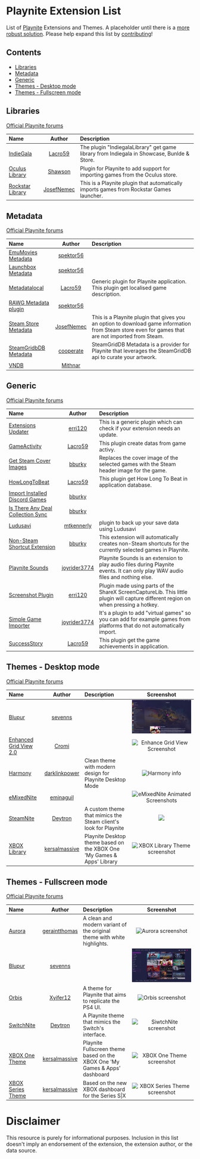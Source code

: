 # Playnite Extension List
List of [Playnite](https://playnite.link/) Extensions and Themes. A placeholder until there is a [more robust solution](https://github.com/JosefNemec/Playnite/issues/593). Please help expand this list by [contributing](https://github.com/scowalt/PlayniteExtensionList/pulls)!

## Contents

 - [Libraries](#libraries)
 - [Metadata](#metadata)
 - [Generic](#generic)
 - [Themes - Desktop mode](#themes---desktop-mode)
 - [Themes - Fullscreen mode](#themes---fullscreen-mode)

## Libraries
[Official Playnite forums](https://playnite.link/forum/forum-7.html)

| Name | Author | Description |
|:-----|:------:|:------------|
| [IndieGala](https://github.com/Lacro59/playnite-indiegala-plugin) | [Lacro59](https://github.com/Lacro59) | The plugin "IndiegalaLibrary" get game library from Indiegala in Showcase, Bunlde & Store. |
| [Oculus Library](https://github.com/Shawson/Playnite-OculusLibrary) | [Shawson](https://github.com/Shawson) | Plugin for Playnite to add support for importing games from the Oculus store. |
| [Rockstar Library](https://github.com/JosefNemec/PlaynitePlugin-RockstarLibrary) | [JosefNemec](https://github.com/JosefNemec) | This is a Playnite plugin that automatically imports games from Rockstar Games launcher.

## Metadata
[Official Playnite forums](https://playnite.link/forum/forum-17.html)

| Name | Author | Description |
|:-----|:------:|:------------|
| [EmuMovies Metadata](https://github.com/spektor56/EmuMoviesPlaynitePlugin) | [spektor56](https://github.com/spektor56) |
| [Launchbox Metadata](https://github.com/spektor56/LBGDBPlaynitePlugin) | [spektor56](https://github.com/spektor56) |
| [Metadatalocal](https://github.com/Lacro59/playnite-metadatalocal-plugin) | [Lacro59](https://github.com/Lacro59) | Generic plugin for Playnite application. This plugin get localised game description. |
| [RAWG Metadata plugin](https://github.com/spektor56/RAWGPlaynitePlugin) | [spektor56](https://github.com/spektor56) | |
| [Steam Store Metadata](https://github.com/JosefNemec/PlaynitePlugin-SteamStoreMetadata) | [JosefNemec](https://github.com/JosefNemec) | This is a Playnite plugin that gives you an option to download game information from Steam store even for games that are not imported from Steam. |
| [SteamGridbDB Metadata](https://github.com/cooperate/SteamGridDBMetadata) | [cooperate](https://github.com/cooperate) | SteamGridDB Metadata is a provider for Playnite that leverages the SteamGridDB api to curate your artwork. |
| [VNDB](https://github.com/Mithnar/PlayniteVndb) | [Mithnar](https://github.com/Mithnar) |

## Generic
[Official Playnite forums](https://playnite.link/forum/forum-6.html)

| Name | Author | Description |
|:-----|:------:|:------------|
| [Extensions Updater](https://github.com/erri120/Playnite.Extensions#extensions-updater) | [erri120](https://github.com/erri120) | This is a generic plugin which can check if your extension needs an update.
| [GameActivity](https://github.com/Lacro59/playnite-gameactivity-plugin) | [Lacro59](https://github.com/Lacro59) | This plugin create datas from game activy.
| [Get Steam Cover Images](https://gist.github.com/bburky/464543d4c6662c66ad6088d06ced50ce) | [bburky](https://gist.github.com/bburky) | Replaces the cover image of the selected games with the Steam header image for the game. |
| [HowLongToBeat](https://github.com/Lacro59/playnite-howlongtobeat-plugin) | [Lacro59](https://github.com/Lacro59) | This plugin get How Long To Beat in application database. |
| [Import Installed Discord Games](https://gist.github.com/bburky/43e666b2f6bb6db4c42b5ecd93f7af38) | [bburky](https://gist.github.com/bburky) | |
| [Is There Any Deal Collection Sync](https://gist.github.com/bburky/38c29a5fd8fbf2fc72ef77d553d09c6a) | [bburky](https://gist.github.com/bburky) | |
| [Ludusavi](https://github.com/mtkennerly/ludusavi-playnite) | [mtkennerly](https://github.com/mtkennerly) | plugin to back up your save data using Ludusavi |
| [Non-Steam Shortcut Extension](https://github.com/bburky/playnite-non-steam-shortcuts) | [bburky](https://github.com/bburky) | This extension will automatically creates non-Steam shortcuts for the currently selected games in Playnite. |
| [Playnite Sounds](https://github.com/joyrider3774/PlayniteSound) | [joyrider3774](https://github.com/joyrider3774) | Playnite Sounds is an extension to play audio files during Playnite events. It can only play WAV audio files and nothing else.
| [Screenshot Plugin](https://github.com/erri120/Playnite.Extensions#screenshot-plugin) | [erri120](https://github.com/erri120) | Plugin made using parts of the ShareX ScreenCaptureLib. This little plugin will capture different region on when pressing a hotkey.
| [Simple Game Importer](https://github.com/joyrider3774/Playnite_Simple_Game_Importer) | [joyrider3774](https://github.com/joyrider3774) | It's a plugin to add "virtual games" so you can add for example games from platforms that do not automatically import.
| [SuccessStory](https://github.com/Lacro59/playnite-successstory-plugin) | [Lacro59](https://github.com/Lacro59) | This plugin get the game achievements in application. |

## Themes - Desktop mode
[Official Playnite forums](https://playnite.link/forum/forum-8.html)

| Name | Author | Description | Screenshot |
|:-----|:------:|:------------|:----------:|
| [Blupur](https://github.com/sevenns/Playnite-Blupur-Theme) | [sevenns](https://github.com/sevenns) | | ![Blupur screenshot](https://raw.githubusercontent.com/sevenns/Playnite-Blupur-Theme/master/Desktop/Blupur/preview.jpg)
| [Enhanced Grid View 2.0](https://playnite.link/forum/thread-311.html) | [Cromi](https://playnite.link/forum/user-1612.html) | | ![Enhance Grid View Screenshot](res/EnhancedGridView.jpg)
| [Harmony](https://github.com/darklinkpower/Harmony) | [darklinkpower](https://github.com/darklinkpower) | Clean theme with modern design for Playnite Desktop Mode | ![Harmony info](https://camo.githubusercontent.com/7a9cf50922f163b0e352a068b3985c1836fc6c61350b5e92fa87b8ddb41cb47f/68747470733a2f2f692e696d6775722e636f6d2f79645a6b4b79412e6a7067)
| [eMixedNite](https://playnite.link/forum/thread-337.html) | [eminaguil](https://playnite.link/forum/user-725.html) | | ![eMixedNite Animated Screenshots](res/eMixedNite.gif)
| [SteamNite](https://github.com/Deytron/SteamNite) | [Deytron](https://github.com/Deytron) | A custom theme that mimics the Steam client's look for Playnite | ![](https://camo.githubusercontent.com/764187708b3494b8c57e159da917a139d2734455b87c1f881f8ec5eb2788eff4/68747470733a2f2f692e696d6775722e636f6d2f586232507177372e706e67)
| [XBOX Library](https://playnite.link/forum/thread-312.html) | [kersalmassive](https://playnite.link/forum/user-1606.html) | Playnite Desktop theme based on the XBOX One 'My Games & Apps' Library | ![XBOX Library Theme screenshot](res/XboxLibrary.jpg)

## Themes - Fullscreen mode
[Official Playnite forums](https://playnite.link/forum/forum-12.html)

| Name | Author | Description | Screenshot |
|:-----|:------:|:------------|:----------:|
| [Aurora](https://playnite.link/forum/thread-255.html) | [geraintthomas](https://playnite.link/forum/user-1060.html) | A clean and modern variant of the original theme with white highlights. | ![Aurora screenshot](res/Aurora.png)
| [Blupur](https://github.com/sevenns/Playnite-Blupur-Theme) | [sevenns](https://github.com/sevenns) | | ![Blupur screenshot](https://raw.githubusercontent.com/sevenns/Playnite-Blupur-Theme/master/Fullscreen/Blupur/preview.jpg)
| [Orbis](https://gitlab.com/xyifer12/orbis-playnite-theme) | [Xyifer12](https://gitlab.com/xyifer12) | A theme for Playnite that aims to replicate the PS4 UI. | ![Orbis screenshot](https://cdn.discordapp.com/attachments/403841633310867456/683388764797534271/1.png)
| [SwitchNite](https://github.com/Deytron/SwitchNite) | [Deytron](https://github.com/Deytron) | A Playnite theme that mimics the Switch's interface. | ![SiwtchNite screenshot](https://camo.githubusercontent.com/e047cde43af67779215839f595cf31e38d9593bce3e05cf7eee80897209b363c/68747470733a2f2f692e696d6775722e636f6d2f776f51627270762e706e67)
| [XBOX One Theme](https://playnite.link/forum/thread-325.html) | [kersalmassive](https://playnite.link/forum/user-1606.html) | Playnite Fullscreen theme based on the XBOX One 'My Games & Apps' dashboard | ![XBOX One Theme screenshot](res/XboxOneTheme.jpg) |
| [XBOX Series Theme](https://playnite.link/forum/thread-397.html) | [kersalmassive](https://playnite.link/forum/user-1606.html) | Based on the new XBOX dashboard for the Series S\|X | ![XBOX Series Theme screenshot](res/XboxSeriesTheme.jpg) |

# Disclaimer

This resource is purely for informational purposes. Inclusion in this list doesn't imply an endorsement of the extension, the extension author, or the data source.
